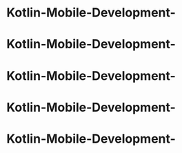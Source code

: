 # Kotlin-Mobile-Development-
# Kotlin-Mobile-Development-
# Kotlin-Mobile-Development-
# Kotlin-Mobile-Development-
# Kotlin-Mobile-Development-
